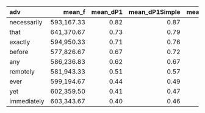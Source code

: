 | adv         |     mean_f |   mean_dP1 |   mean_dP1Simple |   mean_LRC |    mean_G2 |   mean_oddsRDisc |   mean_t |        mean_N |      mean_f1 |    mean_f2 |   mean_expF |   mean_unexpF |
|:------------|-----------:|-----------:|-----------------:|-----------:|-----------:|-----------------:|---------:|--------------:|-------------:|-----------:|------------:|--------------:|
| necessarily | 593,167.33 |       0.82 |             0.87 |       5.74 | 116,427.51 |             1.84 |   110.48 | 37,270,759.00 | 1,732,696.00 |  25,027.00 |    1,161.20 |     20,617.80 |
| that        | 641,370.67 |       0.73 |             0.79 |       5.12 | 420,547.31 |             1.60 |   217.42 | 37,270,759.00 | 1,732,696.00 | 106,878.00 |    5,007.91 |     79,530.09 |
| exactly     | 594,950.33 |       0.71 |             0.76 |       4.76 | 105,993.66 |             1.53 |   109.68 | 37,270,759.00 | 1,732,696.00 |  29,842.00 |    1,366.77 |     20,946.23 |
| before      | 577,826.67 |       0.67 |             0.72 |       4.89 |   1,016.12 |             2.11 |    14.97 | 37,270,759.00 | 1,732,696.00 |     485.50 |       39.69 |        258.81 |
| any         | 586,236.83 |       0.62 |             0.67 |       4.36 |  26,933.36 |             1.42 |    69.16 | 37,270,759.00 | 1,732,696.00 |  17,789.50 |      851.61 |      7,373.39 |
| remotely    | 581,943.33 |       0.51 |             0.57 |       3.59 |   9,770.42 |             1.16 |    49.63 | 37,270,759.00 | 1,732,696.00 |   9,383.50 |      558.48 |      3,192.02 |
| ever        | 599,194.67 |       0.44 |             0.49 |       2.90 |   7,218.74 |             0.95 |    34.23 | 37,270,759.00 | 1,732,696.00 |  59,567.50 |    2,918.83 |      2,401.67 |
| yet         | 602,359.50 |       0.41 |             0.47 |       2.88 |  98,917.03 |             0.96 |   109.75 | 37,270,759.00 | 1,732,696.00 |  48,289.00 |    2,156.07 |     23,937.43 |
| immediately | 603,343.67 |       0.40 |             0.46 |       2.85 | 112,125.71 |             0.94 |   114.44 | 37,270,759.00 | 1,732,696.00 |  49,084.00 |    2,215.00 |     26,036.00 |